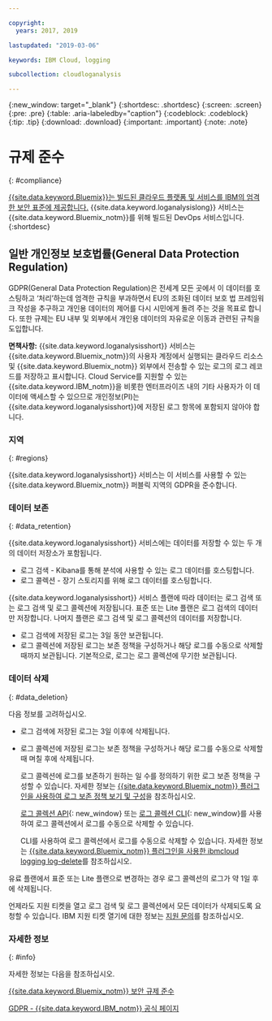 ```yaml
---

copyright:
  years: 2017, 2019

lastupdated: "2019-03-06"

keywords: IBM Cloud, logging

subcollection: cloudloganalysis

---
```


{:new_window: target="_blank"}
{:shortdesc: .shortdesc}
{:screen: .screen}
{:pre: .pre}
{:table: .aria-labeledby="caption"}
{:codeblock: .codeblock}
{:tip: .tip}
{:download: .download}
{:important: .important}
{:note: .note}


# 규제 준수
{: #compliance}

[{{site.data.keyword.Bluemix}}는 빌드된 클라우드 플랫폼 및 서비스를 IBM의 엄격한 보안 표준에 제공합니다.](/docs/security/compliance.html#compliance) {{site.data.keyword.loganalysislong}} 서비스는 {{site.data.keyword.Bluemix_notm}}를 위해 빌드된 DevOps 서비스입니다. 
{:shortdesc}


## 일반 개인정보 보호법률(General Data Protection Regulation)

GDPR(General Data Protection Regulation)은 전세계 모든 곳에서 이 데이터를 호스팅하고 ‘처리’하는데 엄격한 규칙을 부과하면서 EU의 조화된 데이터 보호 법 프레임워크 작성을 추구하고 개인용 데이터의 제어를 다시 시민에게 돌려 주는 것을 목표로 합니다. 또한 규제는 EU 내부 및 외부에서 개인용 데이터의 자유로운 이동과 관련된 규칙을 도입합니다. 

**면책사항:** {{site.data.keyword.loganalysisshort}} 서비스는 {{site.data.keyword.Bluemix_notm}}의 사용자 계정에서 실행되는 클라우드 리소스 및 {{site.data.keyword.Bluemix_notm}} 외부에서 전송할 수 있는 로그의 로그 레코드를 저장하고 표시합니다. Cloud Service를 지원할 수 있는 {{site.data.keyword.IBM_notm}}을 비롯한 엔터프라이즈 내의 기타 사용자가 이 데이터에 액세스할 수 있으므로 개인정보(PI)는 {{site.data.keyword.loganalysisshort}}에 저장된 로그 항목에 포함되지 않아야 합니다.

### 지역
{: #regions}

{{site.data.keyword.loganalysisshort}} 서비스는 이 서비스를 사용할 수 있는 {{site.data.keyword.Bluemix_notm}} 퍼블릭 지역의 GDPR을 준수합니다.


### 데이터 보존
{: #data_retention}

{{site.data.keyword.loganalysisshort}} 서비스에는 데이터를 저장할 수 있는 두 개의 데이터 저장소가 포함됩니다. 

* 로그 검색 - Kibana를 통해 분석에 사용할 수 있는 로그 데이터를 호스팅합니다.
* 로그 콜렉션 - 장기 스토리지를 위해 로그 데이터를 호스팅합니다.

{{site.data.keyword.loganalysisshort}} 서비스 플랜에 따라 데이터는 로그 검색 또는 로그 검색 및 로그 콜렉션에 저장됩니다. 표준 또는 Lite 플랜은 로그 검색의 데이터만 저장합니다. 나머지 플랜은 로그 검색 및 로그 콜렉션의 데이터를 저장합니다.

* 로그 검색에 저장된 로그는 3일 동안 보관됩니다.
* 로그 콜렉션에 저장된 로그는 보존 정책을 구성하거나 해당 로그를 수동으로 삭제할 때까지 보관됩니다. 기본적으로, 로그는 로그 콜렉션에 무기한 보관됩니다.



### 데이터 삭제
{: #data_deletion}

다음 정보를 고려하십시오.

* 로그 검색에 저장된 로그는 3일 이후에 삭제됩니다.

* 로그 콜렉션에 저장된 로그는 보존 정책을 구성하거나 해당 로그를 수동으로 삭제할 때 며칠 후에 삭제됩니다. 

    로그 콜렉션에 로그를 보존하기 원하는 일 수를 정의하기 위한 로그 보존 정책을 구성할 수 있습니다. 자세한 정보는 [{{site.data.keyword.Bluemix_notm}} 플러그인을 사용하여 로그 보존 정책 보기 및 구성](/docs/services/CloudLogAnalysis/how-to/manage-logs/configuring_retention_policy_cloud.html#configuring_retention_policy)을 참조하십시오.

    [로그 콜렉션 API](https://console.bluemix.net/apidocs/948-ibm-cloud-log-collection-api?&language=node&env_id=ibm%3Ayp%3Aus-south#introduction){: new_window} 또는 [로그 콜렉션 CLI](/docs/services/CloudLogAnalysis/reference/log_analysis_cli_cloud.html#log_analysis_cli){: new_window}를 사용하여 로그 콜렉션에서 로그를 수동으로 삭제할 수 있습니다. 

    CLI를 사용하여 로그 콜렉션에서 로그를 수동으로 삭제할 수 있습니다. 자세한 정보는 [{{site.data.keyword.Bluemix_notm}} 플러그인을 사용한 ibmcloud logging log-delete](/docs/services/CloudLogAnalysis/how-to/manage-logs/deleting_logs_cloud.html#deleting_logs)를 참조하십시오.


유료 플랜에서 표준 또는 Lite 플랜으로 변경하는 경우 로그 콜렉션의 로그가 약 1일 후에 삭제됩니다.

언제라도 지원 티켓을 열고 로그 검색 및 로그 콜렉션에서 모든 데이터가 삭제되도록 요청할 수 있습니다. IBM 지원 티켓 열기에 대한 정보는 [지원 문의](/docs/get-support/howtogetsupport.html#getting-customer-support)를 참조하십시오.



### 자세한 정보
{: #info}

자세한 정보는 다음을 참조하십시오.

[{{site.data.keyword.Bluemix_notm}} 보안 규제 준수](/docs/security/compliance.html#compliance)

[GDPR - {{site.data.keyword.IBM_notm}} 공식 페이지](https://www.ibm.com/data-responsibility/gdpr/)



